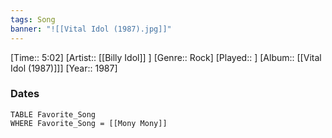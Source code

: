 ```yaml
---
tags: Song  
banner: "![[Vital Idol (1987).jpg]]"
---
```

[Time:: 5:02]
[Artist:: [[Billy Idol]] ]
[Genre:: Rock]
[Played:: ]
[Album:: [[Vital Idol (1987)]]]
[Year:: 1987]
### Dates
````dataview
TABLE Favorite_Song
WHERE Favorite_Song = [[Mony Mony]]
````